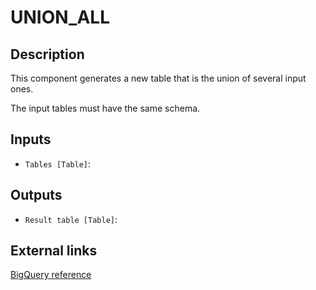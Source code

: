 
# UNION_ALL
## Description

 This component generates a new table that is the union of several input ones.

 The input tables must have the same schema.
 
## Inputs
* `Tables [Table]`: 

## Outputs
* `Result table [Table]`: 

## External links
[BigQuery reference](https://cloud.google.com/bigquery/docs/reference/standard-sql/query-syntax#union_example)
      